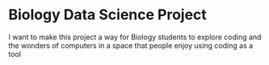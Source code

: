 # Biology Data Science Project
I want to make this project a way for Biology students to explore coding and the wonders of computers in a space that people enjoy using coding as a tool 
